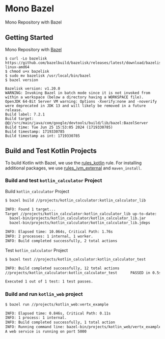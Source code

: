 # Mono Bazel

Mono Repository with Bazel

## Getting Started

Mono Repository with [Bazel](https://bazel.build/)

```
$ curl -Lo bazelisk https://github.com/bazelbuild/bazelisk/releases/latest/download/bazelisk-linux-amd64
$ chmod u+x bazelisk
$ sudo mv bazelisk /usr/local/bin/bazel
$ bazel version

Bazelisk version: v1.20.0
WARNING: Invoking Bazel in batch mode since it is not invoked from within a workspace (below a directory having a WORKSPACE file).
OpenJDK 64-Bit Server VM warning: Options -Xverify:none and -noverify were deprecated in JDK 13 and will likely be removed in a future release.
Build label: 7.2.1
Build target: @@//src/main/java/com/google/devtools/build/lib/bazel:BazelServer
Build time: Tue Jun 25 15:53:05 2024 (1719330785)
Build timestamp: 1719330785
Build timestamp as int: 1719330785
```

## Build and Test Kotlin Projects

To build Kotlin with Bazel, we use the [rules_kotlin](https://github.com/bazelbuild/rules_kotlin) rule. For installing additional packages, we use [rules_jvm_external](https://github.com/bazelbuild/rules_jvm_external) and `maven_install`.

### Build and test `kotlin_calculator` Project

Build `kotlin_calculator` Project

```sh
$ bazel build //projects/kotlin_calculator:kotlin_calculator_lib 

INFO: Found 1 target...
Target //projects/kotlin_calculator:kotlin_calculator_lib up-to-date:
  bazel-bin/projects/kotlin_calculator/kotlin_calculator_lib.jar
  bazel-bin/projects/kotlin_calculator/kotlin_calculator_lib.jdeps

INFO: Elapsed time: 10.064s, Critical Path: 1.76s
INFO: 2 processes: 1 internal, 1 worker.
INFO: Build completed successfully, 2 total actions
```

Test `kotlin_calculator` Project

```sh
$ bazel test //projects/kotlin_calculator:kotlin_calculator_test

INFO: Build completed successfully, 12 total actions
//projects/kotlin_calculator:kotlin_calculator_test      PASSED in 0.5s

Executed 1 out of 1 test: 1 test passes.
```

### Build and run `kotlin_web` project

```sh
$ bazel run //projects/kotlin_web:vertx_example

INFO: Elapsed time: 0.846s, Critical Path: 0.11s
INFO: 1 process: 1 internal.
INFO: Build completed successfully, 1 total action
INFO: Running command line: bazel-bin/projects/kotlin_web/vertx_example
A web service is running on port 5000
```

